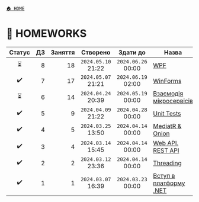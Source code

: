 ﻿[`🏠 HOME`](../README.md)  

# 📕 HOMEWORKS

| Статус | ДЗ | Заняття | Створено | Здати до | Назва |
|:---:|---:|---:|:---:|:---:|---|
| ⏳ | 8 | 18 | `2024.05.10` 21:22 | `2024.06.26` 00:00 | [WPF](./00/08/README.md) |
| ✔️ | 7 | 17 | `2024.05.07` 21:21 | `2024.06.19` 02:00 | [WinForms](./00/07/README.md) |
| ⏳ | 6 | 14 | `2024.04.24` 20:39 | `2024.05.19` 00:00 | [Взаємодія мікросервісів](./00/06/README.md) |
| ✔️ | 5 |  9 | `2024.04.09` 21:22 | `2024.04.28` 00:00 | [Unit Tests](./00/05/README.md) |
| ✔️ | 4 |  5 | `2024.03.25` 13:50 | `2024.04.14` 00:00 | [MediatR & Onion](./00/04/README.md) |
| ✔️ | 3 |  4 | `2024.03.14` 15:45 | `2024.04.14` 00:00 | [Web API. REST API](./00/03/README.md) |
| ✔️ | 2 |  2 | `2024.03.12` 23:36 | `2024.04.14` 00:00 | [Threading](./00/02/README.md) |
| ✔️ | 1 |  1 | `2024.03.07` 16:39 | `2024.03.23` 00:00 | [Вступ в платформу .NET](./00/01/README.md) |